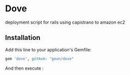 Dove
=============

deployment script for rails using capistrano to amazon ec2

## Installation
Add this line to your application's Gemfile:

``` ruby 
gem 'dove', github: "geun/dove"
```

And then execute :
``` bundle install


